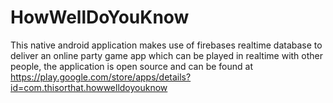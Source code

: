 # HowWellDoYouKnow

This native android application makes use of firebases realtime database to deliver an online party game app which can be played in realtime with other people, the application is open source and can be found at https://play.google.com/store/apps/details?id=com.thisorthat.howwelldoyouknow

